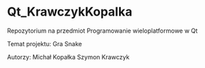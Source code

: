 # Qt_KrawczykKopalka

Repozytorium na przedmiot Programowanie wieloplatformowe w Qt

Temat projektu: Gra Snake

Autorzy:
  Michał Kopałka
  Szymon Krawczyk
